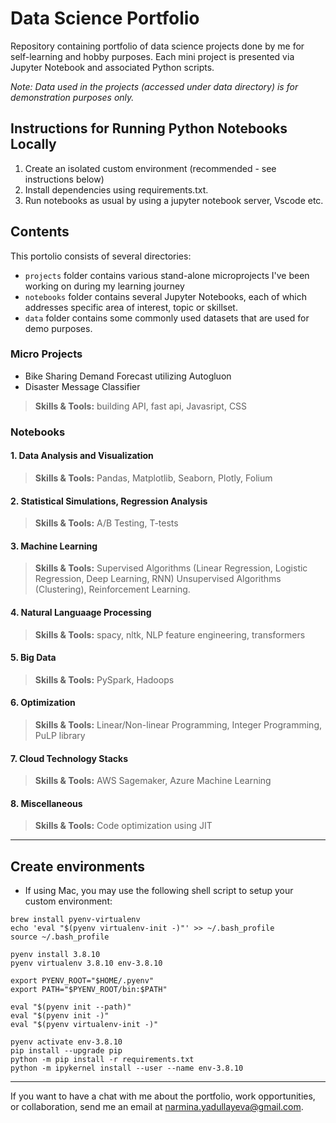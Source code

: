# Data Science Portfolio

Repository containing portfolio of data science projects done by me for self-learning and hobby purposes. Each mini project is presented via Jupyter Notebook and associated Python scripts.

_Note: Data used in the projects (accessed under data directory) is for demonstration purposes only._

## Instructions for Running Python Notebooks Locally

1. Create an isolated custom environment (recommended - see instructions below)
2. Install dependencies using requirements.txt.
3. Run notebooks as usual by using a jupyter notebook server, Vscode etc.


## Contents

This portolio consists of several directories:
- `projects` folder contains various stand-alone microprojects I've been working on during my learning journey
- `notebooks` folder contains several Jupyter Notebooks, each of which addresses specific area of interest, topic or skillset. 
- `data` folder contains some commonly used datasets that are used for demo purposes. 

### Micro Projects
  - Bike Sharing Demand Forecast utilizing Autogluon
  - Disaster Message Classifier 

> **Skills & Tools:** building API, fast api, Javasript, CSS

### Notebooks

#### 1. Data Analysis and Visualization
> **Skills & Tools:** Pandas, Matplotlib, Seaborn, Plotly, Folium
#### 2. Statistical Simulations, Regression Analysis
> **Skills & Tools:** A/B Testing, T-tests
#### 3. Machine Learning
> **Skills & Tools:** Supervised Algorithms (Linear Regression, Logistic Regression, Deep Learning, RNN) Unsupervised Algorithms (Clustering), Reinforcement Learning.
#### 4. Natural Languaage Processing
> **Skills & Tools:** spacy, nltk, NLP feature engineering, transformers 
#### 5. Big Data
> **Skills & Tools:** PySpark, Hadoops
#### 6. Optimization 
> **Skills & Tools:** Linear/Non-linear Programming, Integer Programming, PuLP library
#### 7. Cloud Technology Stacks 
> **Skills & Tools:** AWS Sagemaker, Azure Machine Learning 
#### 8. Miscellaneous
> **Skills & Tools:** Code optimization using JIT

---

## Create environments

- If using Mac, you may use the following shell script to setup your custom environment:

```
brew install pyenv-virtualenv
echo 'eval "$(pyenv virtualenv-init -)"' >> ~/.bash_profile
source ~/.bash_profile

pyenv install 3.8.10
pyenv virtualenv 3.8.10 env-3.8.10

export PYENV_ROOT="$HOME/.pyenv"
export PATH="$PYENV_ROOT/bin:$PATH"

eval "$(pyenv init --path)"
eval "$(pyenv init -)"
eval "$(pyenv virtualenv-init -)"

pyenv activate env-3.8.10
pip install --upgrade pip
python -m pip install -r requirements.txt
python -m ipykernel install --user --name env-3.8.10
```

---

If you want to have a chat with me about the portfolio, work opportunities, or collaboration, send me an email at narmina.yadullayeva@gmail.com.

